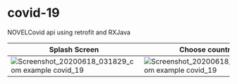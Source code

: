 # covid-19
NOVELCovid api using retrofit and RXJava


| Splash Screen  | Choose country | Details 
| ------------- | ------------- | -------------
| ![Screenshot_20200618_031829_com example covid_19](https://user-images.githubusercontent.com/50178221/84966934-11d6b480-b113-11ea-838f-06f12d456245.jpg)  | ![Screenshot_20200618_031838_com example covid_19](https://user-images.githubusercontent.com/50178221/84966943-1733ff00-b113-11ea-8703-532e2441fbb0.jpg)  | ![Screenshot_20200618_031850_com example covid_19](https://user-images.githubusercontent.com/50178221/84966970-25821b00-b113-11ea-9da8-7f932e91af5f.jpg)
